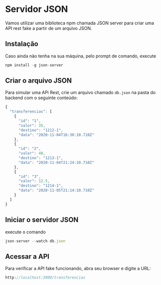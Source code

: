 # Servidor JSON

Vamos utilizar uma biblioteca npm chamada JSON server para criar uma API rest fake a partir de um arquivo JSON. 

## Instalação

Caso ainda não tenha na sua máquina, pelo prompt de comando, execute 

```javascript
npm install -g json-server
```

## Criar o arquivo JSON

Para simular uma APi Rest, crie um arquivo chamado `db.json` na pasta do backend com o seguinte conteúdo:

```javascript
{
  "transferencias": [
    {
      "id": "1",
      "valor": 35,
      "destino": "1212-1",
      "data": "2020-11-04T16:30:10.710Z"
    },
    {
      "id": "2",
      "valor": 40,
      "destino": "1213-1",
      "data": "2020-11-04T21:24:10.710Z"
    },
    {
      "id": "3",
      "valor": 12.5,
      "destino": "1214-1",
      "data": "2020-11-05T21:14:10.710Z"
    }
  ]
}
```

## Iniciar o servidor JSON

execute o comando 


```javascript
json-server --watch db.json
```

## Acessar a API

Para verificar a API fake funcionando, abra seu browser e digite a URL: 


```javascript
http://localhost:3000/transferencias
```



